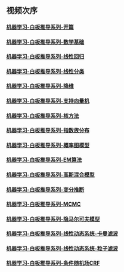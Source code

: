 ## 视频次序
#### [机器学习-白板推导系列-开篇](https://www.bilibili.com/video/av31950221/)
#### [机器学习-白板推导系列-数学基础](https://www.bilibili.com/video/av32905863/)
#### [机器学习-白板推导系列-线性回归](https://www.bilibili.com/video/av31989606/)
#### [机器学习-白板推导系列-线性分类](https://www.bilibili.com/video/av33101528/)
#### [机器学习-白板推导系列-降维](https://www.bilibili.com/video/av32709936/)
#### [机器学习-白板推导系列-支持向量机](https://www.bilibili.com/video/av28186618/)
#### [机器学习-白板推导系列-核方法](https://www.bilibili.com/video/av34731384/)
#### [机器学习-白板推导系列-指数族分布](https://www.bilibili.com/video/av33360526/)
#### [机器学习-白板推导系列-概率图模型](https://www.bilibili.com/video/av33545406/)
#### [机器学习-白板推导系列-EM算法](https://www.bilibili.com/video/av31906558/)
#### [机器学习-白板推导系列-高斯混合模型](https://www.bilibili.com/video/av35183585/)
#### [机器学习-白板推导系列-变分推断](https://www.bilibili.com/video/av32047507/)
#### [机器学习-白板推导系列-MCMC](https://www.bilibili.com/video/av32430563/)
#### [机器学习-白板推导系列-隐马尔可夫模型](https://www.bilibili.com/video/av32471608/)
#### [机器学习-白板推导系列-线性动态系统-卡曼滤波](https://www.bilibili.com/video/av32563186/)
#### [机器学习-白板推导系列-线性动态系统-粒子滤波](https://www.bilibili.com/video/av32636259/)
#### [机器学习-白板推导系列-条件随机场CRF](https://www.bilibili.com/video/av34444816/)